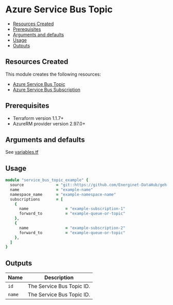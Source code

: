 # Azure Service Bus Topic

- [Resources Created](#resources-created)
- [Prerequisites](#prerequisites)
- [Arguments and defaults](#arguments-and-defaults)
- [Usage](#usage)
- [Outputs](#outputs)

## Resources Created

This module creates the following resources:

- [Azure Service Bus Topic](https://registry.terraform.io/providers/hashicorp/azurerm/latest/docs/resources/service_bus_topic)
- [Azure Service Bus Subscription](https://registry.terraform.io/providers/hashicorp/azurerm/latest/docs/resources/service_bus_subscription)

## Prerequisites

- Terraform version 1.1.7+
- AzureRM provider version 2.97.0+

## Arguments and defaults

See [variables.tf](./variables.tf)

## Usage

```ruby
module "service_bus_topic_example" { 
  source              = "git::https://github.com/Energinet-DataHub/geh-terraform-modules.git//azure/service_bus-topic?ref=5.1.0"
  name                = "example-name"
  namespace_name      = "example-namespace-name"
  subscriptions       = [
    {
      name                = "example-subscription-1"
      forward_to          = "example-queue-or-topic"
    },
    {
      name                = "example-subscription-2"
      forward_to          = "example-queue-or-topic"
    },
  ]
}
```

## Outputs

| Name | Description |
|-|-|
| `id` | The Service Bus Topic ID. |
| `name` | The Service Bus Topic ID. |
